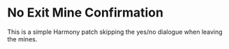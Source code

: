 # No Exit Mine Confirmation
This is a simple Harmony patch skipping the yes/no dialogue when leaving the mines.
